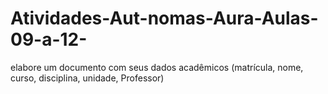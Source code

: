 # Atividades-Aut-nomas-Aura-Aulas-09-a-12-
elabore um documento com seus dados acadêmicos (matrícula, nome, curso, disciplina, unidade, Professor) 
